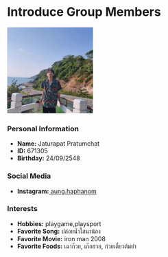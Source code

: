 # Introduce Group Members

<img src="image/DeawPIC.jpg" width="200" alt="DEAW">

### Personal Information
- **Name:** Jaturapat Pratumchat
- **ID:** 671305
- **Birthday:** 24/09/2548

### Social Media
- **Instagram:**[ aung.haphanom](https://instagram.com/aung.haphanom)

### Interests
- **Hobbies:** playgame,playsport
- **Favorite Song:** ปล่อยน้ำใสนาน้อง
- **Favorite Movie:** iron man 2008
- **Favorite Foods:** เฉาก๊วย, เก๊กฮวย, ก๋วยเตี๋ยวต้มยำ



